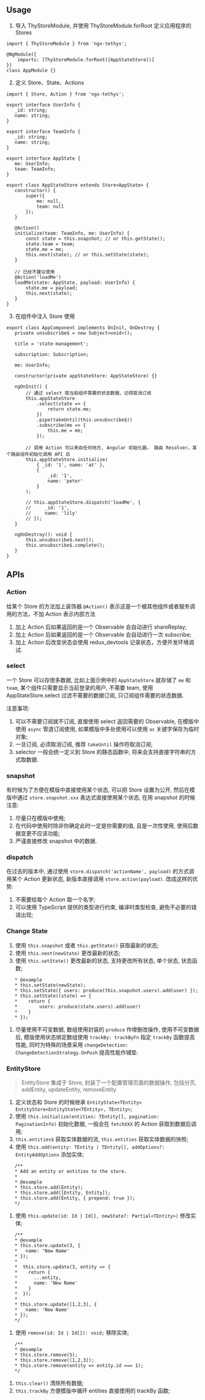 ## Usage

1. 导入 ThyStoreModule, 并使用 ThyStoreModule.forRoot 定义应用程序的 Stores

 ```
 import { ThyStoreModule } from 'ngx-tethys';

 @NgModule({
     imports: [ThyStoreModule.forRoot([AppStateStore])]
 })
 class AppModule {}
 ```

2. 定义 Store、State、Actions

 ```
import { Store, Action } from 'ngx-tethys';

export interface UserInfo {
    _id: string;
    name: string;
}

export interface TeamInfo {
    _id: string;
    name: string;
}

export interface AppState {
    me: UserInfo;
    team: TeamInfo;
}

export class AppStateStore extends Store<AppState> {
    constructor() {
        super({
            me: null,
            team: null
        });
    }

    @Action()
    initialize(team: TeamInfo, me: UserInfo) {
        const state = this.snapshot; // or this.getState();
        state.team = team;
        state.me = me;
        this.next(state); // or this.setState(state);
    }

    // 已经不建议使用
    @Action('loadMe')
    loadMe(state: AppState, payload: UserInfo) {
        state.me = payload;
        this.next(state);
    }
}

 ```

3. 在组件中注入 Store 使用

 ```
 export class AppComponent implements OnInit, OnDestroy {
    private unsubscribe$ = new Subject<void>();

    title = 'state-management';

    subscription: Subscription;

    me: UserInfo;

    constructor(private appStateStore: AppStateStore) {}

    ngOnInit() {
        // 通过 select 取当前组件需要的状态数据，记得取消订阅
        this.appStateStore
            .select(state => {
                return state.me;
            })
            .pipe(takeUntil(this.unsubscribe$))
            .subscribe(me => {
                this.me = me;
            });

        // 调用 Action 可以来自任何地方, Angular 初始化器， 路由 Resolver，某个路由组件初始化调用 API 后
        this.appStateStore.initialize(
            { _id: '1', name: 'at' },
            {
                _id: '1',
                name: 'peter'
            }
        );

        // this.appStateStore.dispatch('loadMe', {
        //     _id: '1',
        //     name: 'lily'
        // });
    }

    ngOnDestroy(): void {
        this.unsubscribe$.next();
        this.unsubscribe$.complete();
    }
}
 ```

## APIs

### Action

给某个 Store 的方法加上装饰器 `@Action()` 表示这是一个被其他组件或者服务调用的方法，不加 Action 表示内部方法

1. 加上 Action 后如果返回的是一个 Observable 会自动进行 shareReplay;
1. 加上 Action 后如果返回的是一个 Observable 会自动进行一次 subscribe;
1. 加上 Action 后改变状态会使用 redux_devtools 记录状态，方便开发环境调试.

### select

一个 Store 可以存很多数据, 比如上面示例中的 `AppStateStore` 就存储了 `me` 和 `team`, 某个组件只需要显示当前登录的用户, 不需要 team, 使用 AppStateStore.select 过滤不需要的数据订阅, 只订阅组件需要的状态数据.

注意事项:

1. 可以不需要订阅就不订阅, 直接使用 select 返回需要的 Observable, 在模版中使用 `async` 管道订阅使用, 如果模版中多处使用可以使用 `as` 关键字保存为临时对象;
1. 一旦订阅, 必须取消订阅, 推荐 `takeUntil` 操作符取消订阅;
1. selector 一般会统一定义到 Store 的静态函数中, 将来会支持直接字符串的方式取数据.

### snapshot

有时候为了方便在模版中直接使用某个状态, 可以把 Store 设置为公开, 然后在模版中通过 `store.snapshot.xxx` 表达式直接使用某个状态, 在用 snapshot 的时候注意:

1. 尽量只在模版中使用;
1. 在代码中使用时除非你确定此时一定是你需要的值, 且是一次性使用, 使用后数据变更不应该功能;
1. 严谨直接修改 snapshot 中的数据.

### dispatch

在过去的版本中, 通过使用 `store.dispatch('actionName', payload)` 的方式调用某个 Action 更新状态, 新版本直接调用 `store.action(payload)`.
改成这样的优势:

1. 不需要给每个 Action 取一个名字;
1. 可以使用 TypeScript 提供的类型进行约束, 编译时类型检查, 避免不必要的错误出现;

### Change State

1. 使用 `this.snapshot` 或者 `this.getState()` 获取最新的状态;
1. 使用 `this.next(newState)` 更改最新的状态;
1. 使用 `this.setState()` 更改最新的状态, 支持更改所有状态, 单个状态, 状态函数;

 ```
    * @example
    * this.setState(newState);
    * this.setState({ users: produce(this.snapshot.users).add(user) });
    * this.setState((state) => {
    *    return {
    *        users: produce(state.users).add(user)
    *    }
    * });
 ```

1. 尽量使用不可变数据, 数组使用封装的 `produce` 作增删改操作, 使用不可变数据后, 模版使用状态绑定数组使用 `trackBy: trackByFn` 指定 `trackBy` 函数提高性能, 同时为特殊的场景采用 `changeDetection: ChangeDetectionStrategy.OnPush` 提高性能作铺垫.

### EntityStore

> EntityStore 集成于 Store, 封装了一个配置管理页面的数据操作, 包括分页, addEntity, updateEntity, removeEntity

1. 定义状态和 Store 的时候继承 `EntityState<TEntity>` `EntityStore<EntityState<TEntity>, TEntity>`;
1. 使用 `this.initialize(entities: TEntity[], pagination: PaginationInfo)` 初始化数据, 一般会在 `fetchXXX` 的 Action 获取到数据后调用;
1. `this.entities$` 获取实体数据的流, `this.entities` 获取实体数据的快照;
1. 使用 `this.add(entity: TEntity | TEntity[], addOptions?: EntityAddOptions` 添加实体;
 ```
    /**
    * Add an entity or entities to the store.
    *
    * @example
    * this.store.add(Entity);
    * this.store.add([Entity, Entity]);
    * this.store.add(Entity, { prepend: true });
    */
 ```
1. 使用 `this.update(id: Id | Id[], newState?: Partial<TEntity>)` 修改实体;
 ```
    /**
    * @example
    * this.store.update(3, {
    *   name: 'New Name'
    * });
    *
    *  this.store.update(3, entity => {
    *    return {
    *      ...entity,
    *      name: 'New Name'
    *    }
    *  });
    *
    * this.store.update([1,2,3], {
    *   name: 'New Name'
    * });
    */
 ```
1. 使用 `remove(id: Id | Id[]): void;` 移除实体;
 ```
    /**
    * @example
    * this.store.remove(5);
    * this.store.remove([1,2,3]);
    * this.store.remove(entity => entity.id === 1);
    */
 ```
1. `this.clear()` 清除所有数据;
1. `this.trackBy` 方便模版中循环 entities 直接使用的 trackBy 函数;
